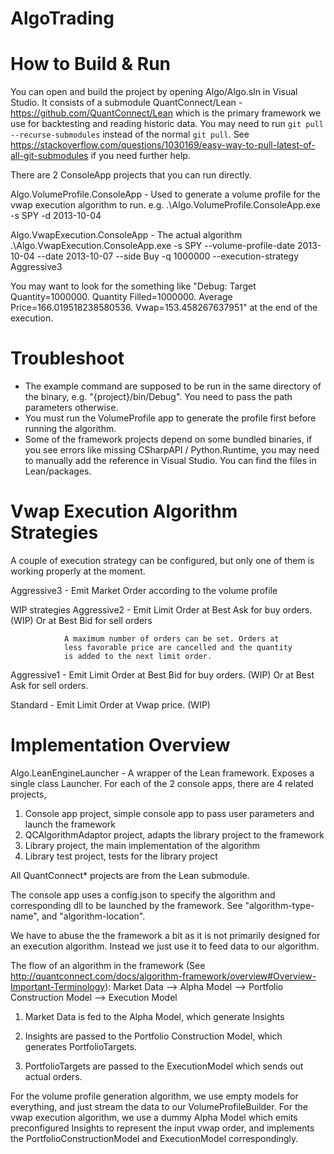 # AlgoTrading

# How to Build & Run
You can open and build the project by opening Algo/Algo.sln in Visual Studio.
It consists of a submodule QuantConnect/Lean - https://github.com/QuantConnect/Lean which is the primary framework we use for backtesting and reading historic data.
You may need to run `git pull --recurse-submodules` instead of the normal `git pull`.
See https://stackoverflow.com/questions/1030169/easy-way-to-pull-latest-of-all-git-submodules if you need further help.

There are 2 ConsoleApp projects that you can run directly.

Algo.VolumeProfile.ConsoleApp - Used to generate a volume profile for the vwap execution algorithm to run.
e.g. .\Algo.VolumeProfile.ConsoleApp.exe -s SPY -d 2013-10-04

Algo.VwapExecution.ConsoleApp - The actual algorithm
.\Algo.VwapExecution.ConsoleApp.exe -s SPY --volume-profile-date 2013-10-04 --date 2013-10-07 --side Buy -q 1000000 --execution-strategy Aggressive3

You may want to look for the something like "Debug: Target Quantity=1000000. Quantity Filled=1000000. Average Price=166.019518238580536. Vwap=153.458267637951" at the end of the execution.

# Troubleshoot
- The example command are supposed to be run in the same directory of the binary, e.g. "{project}/bin/Debug". You need to pass the path parameters otherwise.
- You must run the VolumeProfile app to generate the profile first before running the algorithm.
- Some of the framework projects depend on some bundled binaries, if you see errors like missing CSharpAPI / Python.Runtime, you may need to manually add the reference in   Visual Studio. You can find the files in Lean/packages.

# Vwap Execution Algorithm Strategies
  A couple of execution strategy can be configured, but only one
  of them is working properly at the moment.

  Aggressive3 - Emit Market Order according to the volume profile

  WIP strategies
  Aggressive2 - Emit Limit Order at Best Ask for buy orders.
  (WIP)         Or at Best Bid for sell orders

                A maximum number of orders can be set. Orders at
                less favorable price are cancelled and the quantity
                is added to the next limit order.

  Aggressive1 - Emit Limit Order at Best Bid for buy orders.
  (WIP)         Or at Best Ask for sell orders.

  Standard    - Emit Limit Order at Vwap price.
  (WIP)

# Implementation Overview
Algo.LeanEngineLauncher - A wrapper of the Lean framework. Exposes a single class Launcher.
For each of the 2 console apps, there are 4 related projects,
1. Console app project, simple console app to pass user parameters and launch the framework
2. QCAlgorithmAdaptor project, adapts the library project to the framework
3. Library project, the main implementation of the algorithm
4. Library test project, tests for the library project

All QuantConnect* projects are from the Lean submodule.

The console app uses a config.json to specify the algorithm and corresponding dll to be launched by the framework.
See "algorithm-type-name", and "algorithm-location".

We have to abuse the the framework a bit as it is not primarily designed for an execution algorithm. Instead we just use it to feed data to our algorithm.

The flow of an algorithm in the framework (See http://quantconnect.com/docs/algorithm-framework/overview#Overview-Important-Terminology):
Market Data --> Alpha Model --> Portfolio Construction Model --> Execution Model

  1. Market Data is fed to the Alpha Model, which generate Insights

  2. Insights are passed to the Portfolio Construction Model, which generates PortfolioTargets.

  3. PortfolioTargets are passed to the ExecutionModel which sends out actual orders.

For the volume profile generation algorithm, we use empty models for everything, and just stream the data to our VolumeProfileBuilder.
For the vwap execution algorithm, we use a dummy Alpha Model which emits preconfigured Insights to represent the input vwap order, and implements the PortfolioConstructionModel and ExecutionModel correspondingly.
